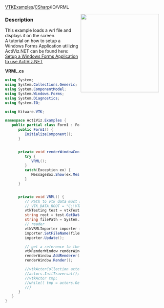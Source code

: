 [VTKExamples](/home/)/[CSharp](/CSharp)/IO/VRML

<img align="right" src="https://github.com/lorensen/VTKExamples/blob/gh-pages/Testing/Baseline/IO/TestVRML.png?raw=true" width="256" />

### Description
This example loads a wrl file and displays it on the screen.<br />
A tutorial on how to setup a Windows Forms Application utilizing ActiViz.NET can be found here: [Setup a Windows Forms Application to use ActiViz.NET](http://www.vtk.org/Wiki/VTK/CSharp/ActiViz.NET)

**VRML.cs**
```csharp
using System;
using System.Collections.Generic;
using System.ComponentModel;
using System.Windows.Forms;
using System.Diagnostics;
using System.IO;

using Kitware.VTK;

namespace ActiViz.Examples {
   public partial class Form1 : Form {
      public Form1() {
         InitializeComponent();
      }


      private void renderWindowControl1_Load(object sender, EventArgs e) {
         try {
            VRML();
         }
         catch(Exception ex) {
            MessageBox.Show(ex.Message, "Exception", MessageBoxButtons.OK);
         }
      }


      private void VRML() {
         // Path to vtk data must be set as an environment variable
         // VTK_DATA_ROOT = "C:\VTK\vtkdata-5.8.0"
         vtkTesting test = vtkTesting.New();
         string root = test.GetDataRoot();
         string filePath = System.IO.Path.Combine(root, @"Data\bot2.wrl");
         // reader
         vtkVRMLImporter importer = vtkVRMLImporter.New();
         importer.SetFileName(filePath);
         importer.Update();

         // get a reference to the renderwindow of our renderWindowControl1
         vtkRenderWindow renderWindow = renderWindowControl1.RenderWindow;
         renderWindow.AddRenderer(importer.GetRenderer());
         renderWindow.Render();

         //vtkActorCollection actors = importer.GetRenderer().GetActors();
         //actors.InitTraversal();
         //vtkActor tmp;
         //while(( tmp = actors.GetNextActor()) != null) {
         //}
      }
   }
}
```
